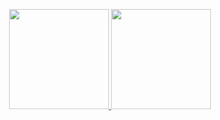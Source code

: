 <div align="center">
  <a href="https://github.com/rodrigo72">
  <img height="180em" src="https://github-readme-stats.vercel.app/api?username=rodrigo72&show_icons=true&theme=city_lights&include_all_commits=true&count_private=true"/>
  <img height="180em" src="https://github-readme-stats.vercel.app/api/top-langs/?username=rodrigo72&layout=compact&langs_count=7&theme=city_lights"/>
</div>
